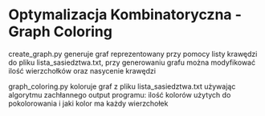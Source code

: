 # Optymalizacja Kombinatoryczna - Graph Coloring

create_graph.py generuje graf reprezentowany przy pomocy listy krawędzi do pliku lista_sasiedztwa.txt,
przy generowaniu grafu można modyfikować ilość wierzchołków oraz nasycenie krawędzi

graph_coloring.py koloruje graf z pliku lista_sasiedztwa.txt używając algorytmu zachłannego
output programu: ilość kolorów użytych do pokolorowania i jaki kolor ma każdy wierzchołek
